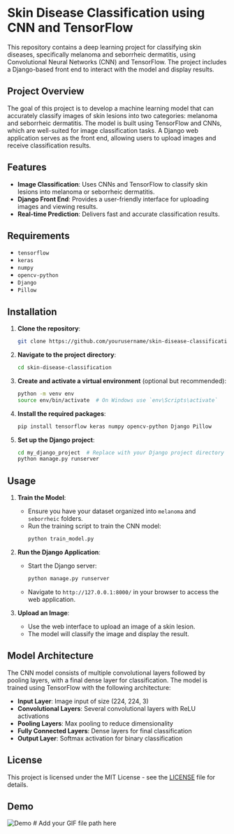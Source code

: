 # Skin Disease Classification using CNN and TensorFlow

This repository contains a deep learning project for classifying skin diseases, specifically melanoma and seborrheic dermatitis, using Convolutional Neural Networks (CNN) and TensorFlow. The project includes a Django-based front end to interact with the model and display results.

## Project Overview

The goal of this project is to develop a machine learning model that can accurately classify images of skin lesions into two categories: melanoma and seborrheic dermatitis. The model is built using TensorFlow and CNNs, which are well-suited for image classification tasks. A Django web application serves as the front end, allowing users to upload images and receive classification results.

## Features

- **Image Classification**: Uses CNNs and TensorFlow to classify skin lesions into melanoma or seborrheic dermatitis.
- **Django Front End**: Provides a user-friendly interface for uploading images and viewing results.
- **Real-time Prediction**: Delivers fast and accurate classification results.

## Requirements

- `tensorflow`
- `keras`
- `numpy`
- `opencv-python`
- `Django`
- `Pillow`

## Installation

1. **Clone the repository**:
    ```bash
    git clone https://github.com/yourusername/skin-disease-classification.git
    ```

2. **Navigate to the project directory**:
    ```bash
    cd skin-disease-classification
    ```

3. **Create and activate a virtual environment** (optional but recommended):
    ```bash
    python -m venv env
    source env/bin/activate  # On Windows use `env\Scripts\activate`
    ```

4. **Install the required packages**:
    ```bash
    pip install tensorflow keras numpy opencv-python Django Pillow
    ```

5. **Set up the Django project**:
    ```bash
    cd my_django_project  # Replace with your Django project directory
    python manage.py runserver
    ```

## Usage

1. **Train the Model**:
   - Ensure you have your dataset organized into `melanoma` and `seborrheic` folders.
   - Run the training script to train the CNN model:
     ```bash
     python train_model.py
     ```

2. **Run the Django Application**:
   - Start the Django server:
     ```bash
     python manage.py runserver
     ```
   - Navigate to `http://127.0.0.1:8000/` in your browser to access the web application.

3. **Upload an Image**:
   - Use the web interface to upload an image of a skin lesion.
   - The model will classify the image and display the result.

## Model Architecture

The CNN model consists of multiple convolutional layers followed by pooling layers, with a final dense layer for classification. The model is trained using TensorFlow with the following architecture:

- **Input Layer**: Image input of size (224, 224, 3)
- **Convolutional Layers**: Several convolutional layers with ReLU activations
- **Pooling Layers**: Max pooling to reduce dimensionality
- **Fully Connected Layers**: Dense layers for final classification
- **Output Layer**: Softmax activation for binary classification

## License

This project is licensed under the MIT License - see the [LICENSE](LICENSE) file for details.

## Demo

![Demo](path/to/your/gif.gif)  # Add your GIF file path here

